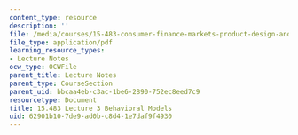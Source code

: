 ```yaml
---
content_type: resource
description: ''
file: /media/courses/15-483-consumer-finance-markets-product-design-and-fintech-spring-2018/62901b107de9ad0bc8d41e7daf9f4930_MIT15_483S18_L03.pdf
file_type: application/pdf
learning_resource_types:
- Lecture Notes
ocw_type: OCWFile
parent_title: Lecture Notes
parent_type: CourseSection
parent_uid: bbcaa4eb-c3ac-1be6-2890-752ec8eed7c9
resourcetype: Document
title: 15.483 Lecture 3 Behavioral Models
uid: 62901b10-7de9-ad0b-c8d4-1e7daf9f4930
---
```

